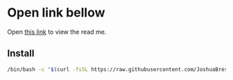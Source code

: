 # Open link bellow

Open [this link](/Readme.pdf) to view the read me.

## Install

```sh
/bin/bash -c "$(curl -fsSL https://raw.githubusercontent.com/JoshuaBrest/kickstart/HEAD/kick.sh)"
```
